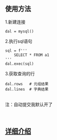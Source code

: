 ## 使用方法
1.新建连接

    dal = mysql()
    
2.执行sql语句

    sql = f'''
        SELECT * FROM a1
    '''
    dal.exec(sql)
    
3.获取查询的行

    dal.rows   # 元组结果
    dal.lines  # 字典结果
    
<br/>注：自动提交我默认开了


<br/>

## [详细介绍](https://blog.csdn.net/u013595395/article/details/108911475)
